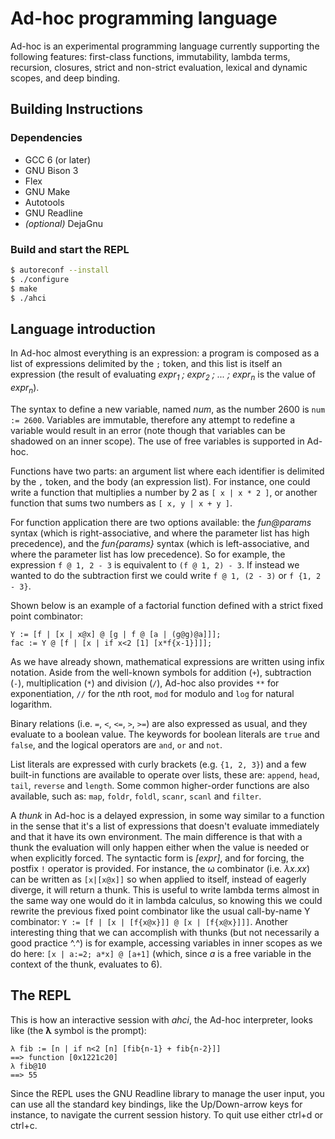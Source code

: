 # Ad-hoc programming language

Ad-hoc is an experimental programming language currently supporting the following features: first-class functions, immutability, lambda terms, recursion, closures, strict and non-strict evaluation, lexical and dynamic scopes, and deep binding.

## Building Instructions

### Dependencies

* GCC 6 (or later)
* GNU Bison 3
* Flex
* GNU Make
* Autotools
* GNU Readline
* *(optional)* DejaGnu

### Build and start the REPL

```sh
$ autoreconf --install
$ ./configure
$ make
$ ./ahci
```

## Language introduction

In Ad-hoc almost everything is an expression: a program is composed as a list of expressions delimited by the `;` token, and this list is itself an expression (the result of evaluating *expr<sub>1</sub> ; expr<sub>2</sub> ; ... ; expr<sub>n</sub>* is the value of *expr<sub>n</sub>*).

The syntax to define a new variable, named *num*, as the number 2600 is `num := 2600`. Variables are immutable, therefore any attempt to redefine a variable would result in an error (note though that variables can be shadowed on an inner scope). The use of free variables is supported in Ad-hoc.

Functions have two parts: an argument list where each identifier is delimited by the `,` token, and the body (an expression list). For instance, one could write a function that multiplies a number by 2 as `[ x | x * 2 ]`, or another function that sums two numbers as `[ x, y | x + y ]`.

For function application there are two options available: the *fun@params* syntax (which is right-associative, and where the parameter list has high precedence), and the *fun{params}* syntax (which is left-associative, and where the parameter list has low precedence). So for example, the expression `f @ 1, 2 - 3` is equivalent to `(f @ 1, 2) - 3`. If instead we wanted to do the subtraction first we could write `f @ 1, (2 - 3)` or `f {1, 2 - 3}`.

Shown below is an example of a factorial function defined with a strict fixed point combinator:
```
Y := [f | [x | x@x] @ [g | f @ [a | (g@g)@a]]];
fac := Y @ [f | [x | if x<2 [1] [x*f{x-1}]]];
```

As we have already shown, mathematical expressions are written using infix notation. Aside from the well-known symbols for addition (`+`), subtraction (`-`), multiplication (`*`) and division (`/`), Ad-hoc also provides `**` for exponentiation, `//` for the *n*th root, `mod` for modulo and `log` for natural logarithm.

Binary relations (i.e. `=`, `<`, `<=`, `>`, `>=`) are also expressed as usual, and they evaluate to a boolean value. The keywords for boolean literals are `true` and `false`, and the logical operators are `and`, `or` and `not`.

List literals are expressed with curly brackets (e.g. `{1, 2, 3}`) and a few built-in functions are available to operate over lists, these are: `append`, `head`, `tail`, `reverse` and `length`. Some common higher-order functions are also available, such as: `map`, `foldr`, `foldl`, `scanr`, `scanl` and `filter`.

A *thunk* in Ad-hoc is a delayed expression, in some way similar to a function in the sense that it's a list of expressions that doesn't evaluate immediately and that it have its own environment. The main difference is that with a thunk the evaluation will only happen either when the value is needed or when explicitly forced. The syntactic form is *[expr]*, and for forcing, the postfix `!` operator is provided. For instance, the ω combinator (i.e. *λx.xx*) can be written as `[x|[x@x]]` so when applied to itself, instead of eagerly diverge, it will return a thunk. This is useful to write lambda terms almost in the same way one would do it in lambda calculus, so knowing this we could rewrite the previous fixed point combinator like the usual call-by-name Y combinator: `Y := [f | [x | [f{x@x}]] @ [x | [f{x@x}]]]`. Another interesting thing that we can accomplish with thunks (but not necessarily a good practice ^.^) is for example, accessing variables in inner scopes as we do here: `[x | a:=2; a*x] @ [a+1]` (which, since *a* is a free variable in the context of the thunk, evaluates to 6).

## The REPL

This is how an interactive session with *ahci*, the Ad-hoc interpreter, looks like (the **λ** symbol is the prompt):
```
λ fib := [n | if n<2 [n] [fib{n-1} + fib{n-2}]]
==> function [0x1221c20]
λ fib@10
==> 55
```

Since the REPL uses the GNU Readline library to manage the user input, you can use all the standard key bindings, like the Up/Down-arrow keys for instance, to navigate the current session history. To quit use either ctrl+d or ctrl+c.
